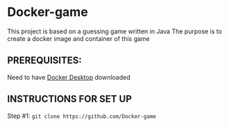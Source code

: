 # Docker-game
This project is based on a guessing game written in Java 
The purpose is to create a docker image and container of this game 

## PREREQUISITES: 
Need to have [Docker Desktop](https://www.docker.com/products/docker-desktop/) downloaded 

## INSTRUCTIONS FOR SET UP 
Step #1: 
```git clone https://github.com/Docker-game```
